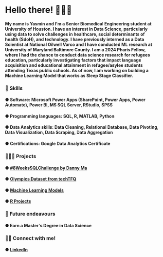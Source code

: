 # Hello there! 🙋🏽‍♀️

#### My name is Yasmin and I'm a Senior Biomedical Engineering student at University of Houston. I have an interest in Data Science, particularly using data to solve challenges in healthcare, social determinants of health (SdoH), and technology. I have previously interned as a Data Scientist at National Oilwell Varco and I have conducted ML research at University of Maryland Baltimore County. I am a 2024 Pharis Fellow, where I had the chance to conduct data science research for refugees education, particularly investigating factors that impact language acquisition and educational attainment in refugee/asylee students attending Texas public schools. As of now, I am working on building a Machine Learning Model that works as Sleep Stage Classifier.  



### 📌 **Skills**

#### ● Software: Microsoft Power Apps (SharePoint, Power Apps, Power Automate), Power BI, MS SQL Server, RStudio, SPSS

#### ● Programming languages: SQL, R, MATLAB, Python

#### ● Data Analytics skills: Data Cleaning, Relational Database, Data Pivoting, Data Visualization, Data Scraping, Data Aggregation

#### ● Certifications: Google Data Analytics Certificate



### 👩🏽‍💻 **Projects**

#### ● [#8WeeksSQLChallenge by Danny Ma](https://github.com/yasminsoltani/8-Weeks-SQL-Challenge) 

#### ● [Olympics Dataset from techTFQ](https://github.com/yasminsoltani/Olympics-Dataset-/blob/main/Olympics%20Dataset%20from%20techTFQ/Olympics%20Dataset.md)

#### ● [Machine Learning Models](https://github.com/yasminsoltani/numerical_analysis.md)

#### ● [R Projects](https://github.com/yasminsoltani/Rprogramming.md/blob/main/LawOfLargeNumbers/LawofLargeNumbers.md)



### 🏹 **Future endeavours**

#### ● Earn a Master's Degree in Data Science


### 🤝🏽 **Connect with me!**

#### ● [LinkedIn](https://www.linkedin.com/in/yasmin-soltani-474336206/)
